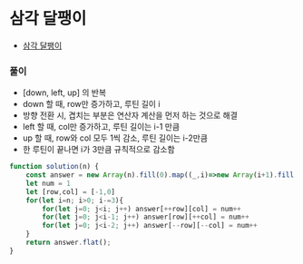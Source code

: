 
# 삼각 달팽이
  - [삼각 달팽이](https://programmers.co.kr/learn/courses/30/lessons/68645)

### 풀이
  - [down, left, up] 의 반복
  - down 할 때, row만 증가하고, 루틴 길이 i
  - 방향 전환 시, 겹치는 부분은 연산자 계산을 먼저 하는 것으로 해결
  - left 할 때, col만 증가하고, 루틴 길이는 i-1 만큼
  - up 할 때, row와 col 모두 1씩 감소, 루틴 길이는 i-2만큼
  - 한 루틴이 끝나면 i가 3만큼 규칙적으로 감소함


```javascript
function solution(n) {
    const answer = new Array(n).fill(0).map((_,i)=>new Array(i+1).fill(0))
    let num = 1
    let [row,col] = [-1,0]
    for(let i=n; i>0; i-=3){
        for(let j=0; j<i; j++) answer[++row][col] = num++
        for(let j=0; j<i-1; j++) answer[row][++col] = num++
        for(let j=0; j<i-2; j++) answer[--row][--col] = num++
    }
    return answer.flat();
}
```
